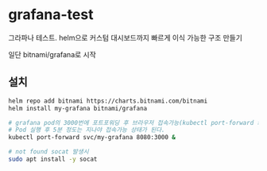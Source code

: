 # grafana-test

그라파나 테스트. helm으로 커스텀 대시보드까지 빠르게 이식 가능한 구조 만들기

일단 bitnami/grafana로 시작

## 설치

```sh
helm repo add bitnami https://charts.bitnami.com/bitnami
helm install my-grafana bitnami/grafana

# grafana pod의 3000번에 포트포워딩 후 브라우저 접속가능(kubectl port-forward 커맨드, ingress, k9s 포트포워딩 등 사용)
# Pod 실행 후 5분 정도는 지나야 접속가능 상태가 된다.
kubectl port-forward svc/my-grafana 8080:3000 &

# not found socat 발생시
sudo apt install -y socat
```
